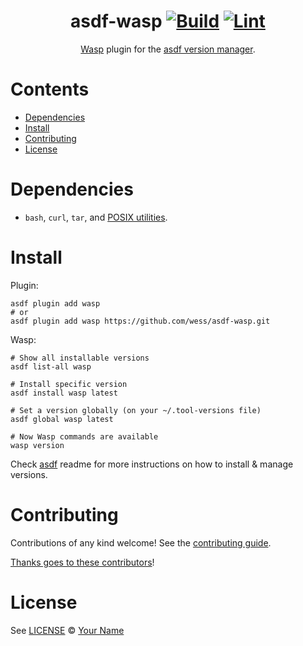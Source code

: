 <div align="center">

# asdf-wasp [![Build](https://github.com/wess/asdf-wasp/actions/workflows/build.yml/badge.svg)](https://github.com/wess/asdf-wasp/actions/workflows/build.yml) [![Lint](https://github.com/wess/asdf-wasp/actions/workflows/lint.yml/badge.svg)](https://github.com/wess/asdf-wasp/actions/workflows/lint.yml)

[Wasp](https://wasp-lang.dev) plugin for the [asdf version manager](https://asdf-vm.com).

</div>

# Contents

- [Dependencies](#dependencies)
- [Install](#install)
- [Contributing](#contributing)
- [License](#license)

# Dependencies

- `bash`, `curl`, `tar`, and [POSIX utilities](https://pubs.opengroup.org/onlinepubs/9699919799/idx/utilities.html).

# Install

Plugin:

```shell
asdf plugin add wasp
# or
asdf plugin add wasp https://github.com/wess/asdf-wasp.git
```

Wasp:

```shell
# Show all installable versions
asdf list-all wasp

# Install specific version
asdf install wasp latest

# Set a version globally (on your ~/.tool-versions file)
asdf global wasp latest

# Now Wasp commands are available
wasp version
```

Check [asdf](https://github.com/asdf-vm/asdf) readme for more instructions on how to
install & manage versions.

# Contributing

Contributions of any kind welcome! See the [contributing guide](contributing.md).

[Thanks goes to these contributors](https://github.com/wess/asdf-wasp/graphs/contributors)!

# License

See [LICENSE](LICENSE) © [Your Name](https://github.com/wess/)
